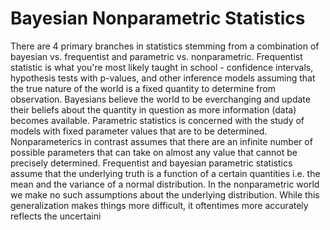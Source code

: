 # Bayesian Nonparametric Statistics
There are 4 primary branches in statistics stemming from a combination of bayesian vs. frequentist and parametric vs. nonparametric. Frequentist statistic is what you're most likely taught in school - confidence intervals, hypothesis tests with p-values, and other inference models assuming that the true nature of the world is a fixed quantity to determine from observation. Bayesians believe the world to be everchanging and update their beliefs about the quantity in question as more information (data) becomes available. Parametric statistics is concerned with the study of models with fixed parameter values that are to be determined. Nonparameterics in contrast assumes that there are an infinite number of possible parameters that can take on almost any value that cannot be precisely determined. Frequentist and bayesian parametric statistics assume that the underlying truth is a function of a certain quantities i.e. the mean and the variance of a normal distribution. In the nonparametric world we make no such assumptions about the underlying distribution. While this generalization makes things more difficult, it oftentimes more accurately reflects the uncertaini

